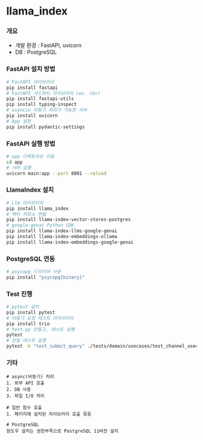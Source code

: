 # llama_index
### 개요
- 개발 환경 : FastAPI, uvicorn
- DB : PostgreSQL

### FastAPI 설치 방법
```bash
# FastAPI 라이브러리 
pip install fastapi
# FastAPI 서드파티 라이브러리 (ex. cbv)
pip install fastapi-utils
pip install typing-inspect
# asyncio 비동기 처리가 가능한 서버
pip install uvicorn
# App 설정
pip install pydantic-settings
```

### FastAPI 실행 방법
```bash
# app 디렉토리로 이동
cd app
# 서버 실행
uvicorn main:app --port 8001 --reload
```

### LlamaIndex 설치
```bash
# Llm 라이브러리
pip install llama_index
# 벡터 저장소 번들
pip install llama-index-vector-stores-postgres
# google-genai Python SDK
pip install llama-index-llms-google-genai
pip install llama-index-embeddings-ollama
pip install llama-index-embeddings-google-genai
```

### PostgreSQL 연동
```bash
# psycopg 드라이버 사용
pip install "psycopg[binary]"
```

### Test 진행
```bash
# pytest 설치
pip install pytest
# 비동기 요청 테스트 라이브러리
pip install trio
# test.py 만들고, 테스트 실행
pytest
# 단일 테스트 실행
pytest -k "test_submit_query" ./tests/domain/usecases/test_channel_usecase.py
```

### 기타
```text
# async(비동기) 처리
1. 외부 API 호출
2. DB 사용
3. 파일 I/O 처리

# 일반 함수 호출
1. 패키지에 설치된 라이브러리 호출 등등

# PostgreSQL
원도우 설치는 권한부족으로 PostgreSQL 11버전 설치
```